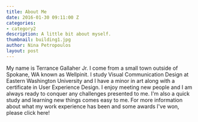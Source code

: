 ```yaml
---
title: About Me
date: 2016-01-30 09:11:00 Z
categories:
- category2
description: A little bit about myself.
thumbnail: building1.jpg
author: Nina Petropoulos
layout: post
---
```


My name is Terrance Gallaher Jr. I come from a small town outside of Spokane, WA known as Wellpinit. I study Visual Communication Design at Eastern Washington University and I have a minor in art along with a certificate in User Experience Design. I enjoy meeting new people and I am always ready to conquer any challenges presented to me. I'm also a quick study and learning new things comes easy to me. For more information about what my work experience has been and some awards I've won, please click here!
